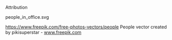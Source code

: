 Attribution

people_in_office.svg 

https://www.freepik.com/free-photos-vectors/people
People vector created by pikisuperstar - www.freepik.com
